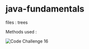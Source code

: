 # java-fundamentals

files :
trees

Methods used :


![Code Challenge 16](https://user-images.githubusercontent.com/101059597/188802016-9073eec3-9585-415e-9e2b-4088a28092ab.png)
